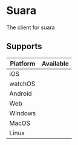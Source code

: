 # Suara
The client for suara

## Supports

| Platform      | Available |
| ------------- | --------- |
| iOS           |           |
| watchOS       |           |
| Android       |           |
| Web           |           |
| Windows       |           |
| MacOS         |           |
| Linux         |           |
